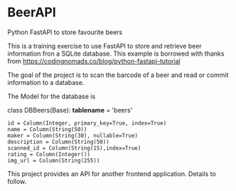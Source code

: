 # BeerAPI
Python FastAPI to store favourite beers 

This is a training exercise to use FastAPI to store and retrieve beer information fron a SQLite database. 
This example is borrowed with thanks from https://codingnomads.co/blog/python-fastapi-tutorial  

The goal of the project is to scan the barcode of a beer and read or commit information to a database.

The Model for the database is 

class DBBeers(Base):
    __tablename__ = 'beers'

    id = Column(Integer, primary_key=True, index=True)
    name = Column(String(50))
    maker = Column(String(30), nullable=True)
    description = Column(String(50))
    scanned_id = Column(String(15),index=True)
    rating = Column(Integer())
    img_url = Column(String(255))
    
This project provides an API for another frontend application. Details to follow.
